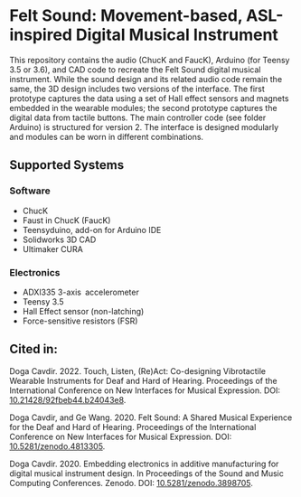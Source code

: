 # Felt Sound: Movement-based, ASL-inspired Digital Musical Instrument

This repository contains the audio (ChucK and FaucK), Arduino (for Teensy 3.5 or 3.6), and CAD code to recreate the Felt Sound digital musical instrument. While the sound design and its related audio code remain the same, the 3D design includes two versions of the interface. The first prototype captures the data using a set of Hall effect sensors and magnets embedded in the wearable modules; the second prototype captures the digital data from tactile buttons. The main controller code (see folder Arduino) is structured for version 2. The interface is designed modularly and modules can be worn in different combinations. 

## Supported Systems

### Software

- ChucK
- Faust in ChucK (FaucK)
- Teensyduino, add-on for Arduino IDE
- Solidworks 3D CAD
- Ultimaker CURA

### Electronics

- ADXl335 3-axis accelerometer
- Teensy 3.5
- Hall Effect sensor (non-latching)
- Force-sensitive resistors (FSR)

## Cited in:

Doga Cavdir. 2022. Touch, Listen, (Re)Act: Co-designing Vibrotactile Wearable Instruments for Deaf and Hard of Hearing. Proceedings of the International Conference on New Interfaces for Musical Expression. DOI: [10.21428/92fbeb44.b24043e8](10.21428/92fbeb44.b24043e8).

Doga Cavdir, and Ge Wang. 2020. Felt Sound: A Shared Musical Experience for the Deaf and Hard of Hearing. Proceedings of the International Conference on New Interfaces for Musical Expression. DOI: [10.5281/zenodo.4813305](10.5281/zenodo.4813305).

Doga Cavdir. 2020. Embedding electronics in additive manufacturing for digital musical instrument design. In Proceedings of the Sound and Music Computing Conferences. Zenodo. DOI: [10.5281/zenodo.3898705](https://doi.org/10.5281/zenodo.3898705).
